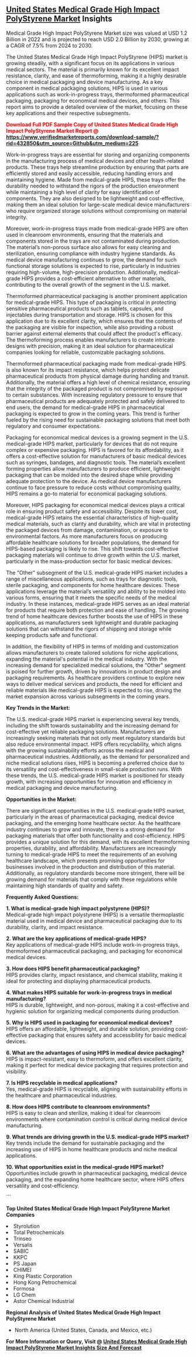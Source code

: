<h2><a href="https://www.verifiedmarketreports.com/download-sample/?rid=432850&amp;utm_source=Github&amp;utm_medium=225" target="_blank">United States Medical Grade High Impact PolyStyrene Market</a> Insights</h2><p>Medical Grade High Impact PolyStyrene Market size was valued at USD 1.2 Billion in 2022 and is projected to reach USD 2.0 Billion by 2030, growing at a CAGR of 7.5% from 2024 to 2030.</p><p> <p>The United States Medical Grade High Impact PolyStyrene (HIPS) market is growing steadily, with a significant focus on its applications in various medical sectors. The material is primarily known for its excellent impact resistance, clarity, and ease of thermoforming, making it a highly desirable choice in medical packaging and device manufacturing. As a key component in medical packaging solutions, HIPS is used in various applications such as work-in-progress trays, thermoformed pharmaceutical packaging, packaging for economical medical devices, and others. This report aims to provide a detailed overview of the market, focusing on these key applications and their respective subsegments.</p> <p><strong><p><span class=""><span style="color: #ff0000;"><strong>Download Full PDF Sample Copy of United States Medical Grade High Impact PolyStyrene Market Report</strong> @ </span><a href="https://www.verifiedmarketreports.com/download-sample/?rid=432850&amp;utm_source=Github&amp;utm_medium=225" target="_blank">https://www.verifiedmarketreports.com/download-sample/?rid=432850&amp;utm_source=Github&amp;utm_medium=225</a></span></p></strong></p> <p>Work-in-progress trays are essential for storing and organizing components in the manufacturing process of medical devices and other health-related products. These trays help streamline production by ensuring that parts are efficiently stored and easily accessible, reducing handling errors and maintaining hygiene. Made from medical-grade HIPS, these trays offer the durability needed to withstand the rigors of the production environment while maintaining a high level of clarity for easy identification of components. They are also designed to be lightweight and cost-effective, making them an ideal solution for large-scale medical device manufacturers who require organized storage solutions without compromising on material integrity.</p> <p>Moreover, work-in-progress trays made from medical-grade HIPS are often used in cleanroom environments, ensuring that the materials and components stored in the trays are not contaminated during production. The material’s non-porous surface also allows for easy cleaning and sterilization, ensuring compliance with industry hygiene standards. As medical device manufacturing continues to grow, the demand for such functional storage solutions is expected to rise, particularly in industries requiring high-volume, high-precision production. Additionally, medical-grade HIPS provides a cost-efficient alternative to other materials, contributing to the overall growth of the segment in the U.S. market.</p> <p>Thermoformed pharmaceutical packaging is another prominent application for medical-grade HIPS. This type of packaging is critical in protecting sensitive pharmaceutical products such as tablets, capsules, and injectables during transportation and storage. HIPS is chosen for this application due to its excellent clarity, which ensures that the contents of the packaging are visible for inspection, while also providing a robust barrier against external elements that could affect the product's efficacy. The thermoforming process enables manufacturers to create intricate designs with precision, making it an ideal solution for pharmaceutical companies looking for reliable, customizable packaging solutions.</p> <p>Thermoformed pharmaceutical packaging made from medical-grade HIPS is also known for its impact resistance, which helps protect delicate pharmaceutical products from physical damage during handling and transit. Additionally, the material offers a high level of chemical resistance, ensuring that the integrity of the packaged product is not compromised by exposure to certain substances. With increasing regulatory pressure to ensure that pharmaceutical products are adequately protected and safely delivered to end users, the demand for medical-grade HIPS in pharmaceutical packaging is expected to grow in the coming years. This trend is further fueled by the rising need for sustainable packaging solutions that meet both regulatory and consumer expectations.</p> <p>Packaging for economical medical devices is a growing segment in the U.S. medical-grade HIPS market, particularly for devices that do not require complex or expensive packaging. HIPS is favored for its affordability, as it offers a cost-effective solution for manufacturers of basic medical devices such as syringes, bandages, and diagnostic tools. The material’s excellent forming properties allow manufacturers to produce efficient, lightweight packaging that can be molded into the desired shape while providing adequate protection to the device. As medical device manufacturers continue to face pressure to reduce costs without compromising quality, HIPS remains a go-to material for economical packaging solutions.</p> <p>Moreover, HIPS packaging for economical medical devices plays a critical role in ensuring product safety and accessibility. Despite its lower cost, medical-grade HIPS retains the essential characteristics of high-quality medical materials, such as clarity and durability, which are vital in protecting the packaged devices from damage, contamination, or exposure to environmental factors. As more manufacturers focus on producing affordable healthcare solutions for broader populations, the demand for HIPS-based packaging is likely to rise. This shift towards cost-effective packaging materials will continue to drive growth within the U.S. market, particularly in the mass-production sector for basic medical devices.</p> <p>The "Other" subsegment of the U.S. medical-grade HIPS market includes a range of miscellaneous applications, such as trays for diagnostic tools, sterile packaging, and components for home healthcare devices. These applications leverage the material’s versatility and ability to be molded into various forms, ensuring that it meets the specific needs of the medical industry. In these instances, medical-grade HIPS serves as an ideal material for products that require both protection and ease of handling. The growing trend of home healthcare devices further boosts the use of HIPS in these applications, as manufacturers seek lightweight and durable packaging solutions that can withstand the rigors of shipping and storage while keeping products safe and functional.</p> <p>In addition, the flexibility of HIPS in terms of molding and customization allows manufacturers to create tailored solutions for niche applications, expanding the material's potential in the medical industry. With the increasing demand for specialized medical solutions, the "Other" segment is poised for further growth, driven by innovations in product design and packaging requirements. As healthcare providers continue to explore new ways to deliver medical services and products, the need for efficient and reliable materials like medical-grade HIPS is expected to rise, driving the market expansion across various subsegments in the coming years.</p> <p><strong>Key Trends in the Market:</strong></p> <p>The U.S. medical-grade HIPS market is experiencing several key trends, including the shift towards sustainability and the increasing demand for cost-effective yet reliable packaging solutions. Manufacturers are increasingly seeking materials that not only meet regulatory standards but also reduce environmental impact. HIPS offers recyclability, which aligns with the growing sustainability efforts across the medical and pharmaceutical industries. Additionally, as the demand for personalized and niche medical solutions rises, HIPS is becoming a preferred choice due to its versatility and cost-effectiveness in small-scale production runs. With these trends, the U.S. medical-grade HIPS market is positioned for steady growth, with increasing opportunities for innovation and efficiency in medical packaging and device manufacturing.</p> <p><strong>Opportunities in the Market:</strong></p> <p>There are significant opportunities in the U.S. medical-grade HIPS market, particularly in the areas of pharmaceutical packaging, medical device packaging, and the emerging home healthcare sector. As the healthcare industry continues to grow and innovate, there is a strong demand for packaging materials that offer both functionality and cost-efficiency. HIPS provides a unique solution for this demand, with its excellent thermoforming properties, durability, and affordability. Manufacturers are increasingly turning to medical-grade HIPS to meet the requirements of an evolving healthcare landscape, which presents promising opportunities for businesses involved in the production and distribution of this material. Additionally, as regulatory standards become more stringent, there will be growing demand for materials that comply with these regulations while maintaining high standards of quality and safety.</p> <p><strong>Frequently Asked Questions:</strong></p> <p><strong>1. What is medical-grade high impact polystyrene (HIPS)?</strong><br>Medical-grade high impact polystyrene (HIPS) is a versatile thermoplastic material used in medical device and pharmaceutical packaging due to its durability, clarity, and impact resistance.</p> <p><strong>2. What are the key applications of medical-grade HIPS?</strong><br>Key applications of medical-grade HIPS include work-in-progress trays, thermoformed pharmaceutical packaging, and packaging for economical medical devices.</p> <p><strong>3. How does HIPS benefit pharmaceutical packaging?</strong><br>HIPS provides clarity, impact resistance, and chemical stability, making it ideal for protecting and displaying pharmaceutical products.</p> <p><strong>4. What makes HIPS suitable for work-in-progress trays in medical manufacturing?</strong><br>HIPS is durable, lightweight, and non-porous, making it a cost-effective and hygienic solution for organizing medical components during production.</p> <p><strong>5. Why is HIPS used in packaging for economical medical devices?</strong><br>HIPS offers an affordable, lightweight, and durable solution, providing cost-effective packaging that ensures safety and accessibility for basic medical devices.</p> <p><strong>6. What are the advantages of using HIPS in medical device packaging?</strong><br>HIPS is impact-resistant, easy to thermoform, and offers excellent clarity, making it perfect for medical device packaging that requires protection and visibility.</p> <p><strong>7. Is HIPS recyclable in medical applications?</strong><br>Yes, medical-grade HIPS is recyclable, aligning with sustainability efforts in the healthcare and pharmaceutical industries.</p> <p><strong>8. How does HIPS contribute to cleanroom environments?</strong><br>HIPS is easy to clean and sterilize, making it ideal for cleanroom environments where contamination control is critical during medical device manufacturing.</p> <p><strong>9. What trends are driving growth in the U.S. medical-grade HIPS market?</strong><br>Key trends include the demand for sustainable packaging and the increasing use of HIPS in home healthcare products and niche medical applications.</p> <p><strong>10. What opportunities exist in the medical-grade HIPS market?</strong><br>Opportunities include growth in pharmaceutical packaging, medical device packaging, and the expanding home healthcare sector, where HIPS offers versatility and cost-efficiency.</p> ```</p><p><strong>Top United States Medical Grade High Impact PolyStyrene Market Companies</strong></p><div data-test-id=""><p><li>Styrolution</li><li> Total Petrochemicals</li><li> Trinseo</li><li> Versalis</li><li> SABIC</li><li> KKPC</li><li> PS Japan</li><li> CHIMEI</li><li> King Plastic Corporation</li><li> Hong Kong Petrochemical</li><li> Formosa</li><li> LG Chem</li><li> Astor Chemical Industrial</li></p><div><strong>Regional Analysis of&nbsp;United States Medical Grade High Impact PolyStyrene Market</strong></div><ul><li dir="ltr"><p dir="ltr">North America&nbsp;(United States, Canada, and Mexico, etc.)</p></li></ul><p><strong>For More Information or Query, Visit @&nbsp;</strong><strong><a href="https://www.verifiedmarketreports.com/product/medical-grade-high-impact-polystyrene-market/?utm_source=Github&amp;utm_medium=225" target="_blank">United States Medical Grade High Impact PolyStyrene Market Insights Size And Forecast</a></strong></p></div>
